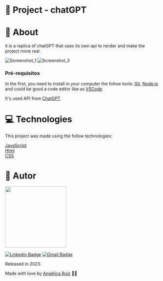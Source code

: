 # :triangular_flag_on_post: Project - chatGPT

# :speech_balloon: About

it is a replica of chatGPT that uses its own api to render and make the project more real. 

![Screenshot_1](https://github.com/DevAngelRuiz/expense-controller/assets/101833891/c463286c-dad6-4cee-acb5-813dde05ff4f)
![Screenshot_3](https://github.com/DevAngelRuiz/expense-controller/assets/101833891/b68fa7f6-8d01-4ced-acf9-0a816cbb55dc)





### Pré-requisitos

In the first, you need to install in your computer the follow tools:
[Git](https://git-scm.com), [Node.js](https://nodejs.org/en/) and could be good a code editor like as [VSCode](https://code.visualstudio.com/)


It's used API from [ChatGPT](https://platform.openai.com/docs/guides/chat/introduction)<br>





# :computer: Technologies
This project was made using the follow technologies:
 
  [JavaScript](https://developer.mozilla.org/pt-BR/docs/Web/JavaScript)<br>
  [Html](https://developer.mozilla.org/pt-BR/docs/Web/HTML/Element/html/)  
  [CSS](https://developer.mozilla.org/pt-BR/docs/Web/CSS)  


# :pencil: Autor



<img src="https://user-images.githubusercontent.com/101833891/178617851-68f6be80-9d8f-4f92-9bdd-8e2ec86b11ef.jpg" width="200px;"/>

[![Linkedin Badge](https://img.shields.io/badge/-AngelicaRuiz-blue?style=flat-square&logo=Linkedin&logoColor=white&link=https://www.linkedin.com/in/angelicaaruiz/)](https://www.linkedin.com/in/angelicaaruiz/) 
[![Gmail Badge](https://img.shields.io/badge/-angelica.a.ruiz@gmail.com-c14438?style=flat-square&logo=Gmail&logoColor=white&link=mailto:angelica.a.ruiz@gmail.com)](mailto:angelica.a.ruiz@gmail.com)




Released in 2023.

Made with love by [Angélica Ruiz](https://github.com/DevAngelRuiz) 💜🚀
